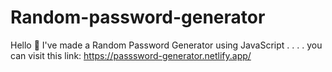 # Random-password-generator
Hello 👋 I've made a Random Password Generator using JavaScript 
.
.
.
.
you can visit this link: https://passsword-generator.netlify.app/
